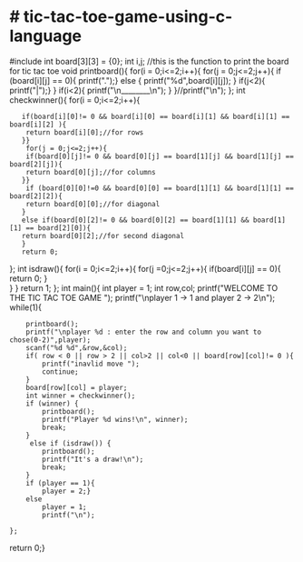<h1># tic-tac-toe-game-using-c-language</h1>
#include<stdio.h>
int board[3][3] = {0};
int i,j;
//this is the function to print the board for tic tac toe
void printboard(){
    for(i = 0;i<=2;i++){
         for(j = 0;j<=2;j++){
            if (board[i][j] == 0){
                printf(".");}
            else 
            {
                printf("%d",board[i][j]);
            }
            if(j<2){
            printf("|");}
            }
            if(i<2){
                printf("\n________\n");    
        }  
    }//printf("\n");
};
int checkwinner(){
     for(i = 0;i<=2;i++){
      
       if(board[i][0]!= 0 && board[i][0] == board[i][1] && board[i][1] == board[i][2] ){
        return board[i][0];//for rows 
       }}
        for(j = 0;j<=2;j++){
        if(board[0][j]!= 0 && board[0][j] == board[1][j] && board[1][j] == board[2][j]){
        return board[0][j];//for columns
       }}
        if (board[0][0]!=0 && board[0][0] == board[1][1] && board[1][1] == board[2][2]){
        return board[0][0];//for diagonal 
       }
       else if(board[0][2]!= 0 && board[0][2] == board[1][1] && board[1][1] == board[2][0]){
       return board[0][2];//for second diagonal
       }
       return 0;   
};
int isdraw(){
    for(i = 0;i<=2;i++){
        for(j =0;j<=2;j++){
            if(board[i][j] == 0){
                return 0;
            }    
        }
    }
    return 1;
};
int main(){
    int player = 1;
    int row,col;
    printf("WELCOME TO THE TIC TAC TOE GAME ");
    printf("\nplayer 1 -> 1 and player 2 -> 2\n");
    while(1){
       
        printboard();
        printf("\nplayer %d : enter the row and column you want to chose(0-2)",player);
        scanf("%d %d",&row,&col);
        if( row < 0 || row > 2 || col>2 || col<0 || board[row][col]!= 0 ){
            printf("inavlid move ");
            continue;
        }
        board[row][col] = player;
        int winner = checkwinner();
        if (winner) {
            printboard();
            printf("Player %d wins!\n", winner);
            break;
        }
         else if (isdraw()) {
            printboard();
            printf("It's a draw!\n");
            break;
        }
        if (player == 1){
            player = 2;}
        else
            player = 1;
            printf("\n");

    };

  return 0;}
